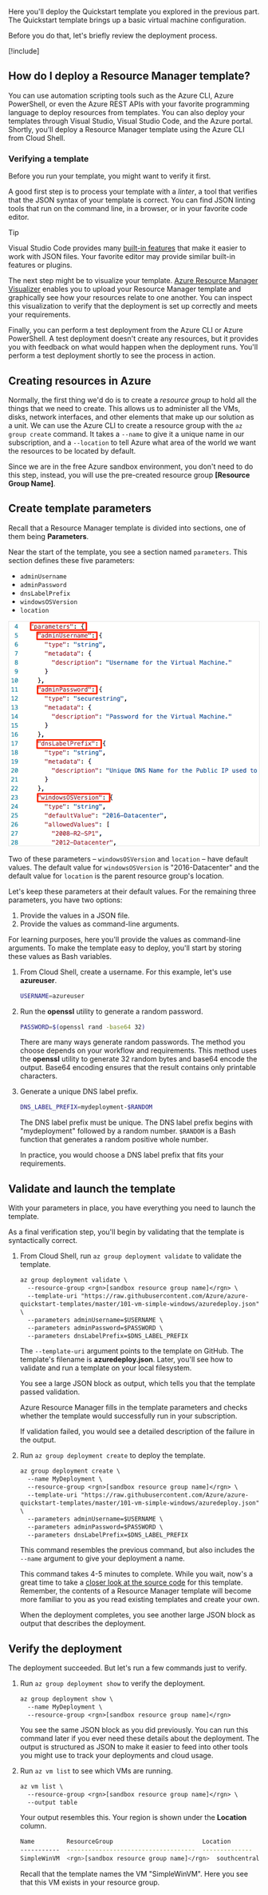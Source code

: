 Here you'll deploy the Quickstart template you explored in the previous part. The Quickstart template brings up a basic virtual machine configuration.

Before you do that, let's briefly review the deployment process.

[!include[](../../../../includes/azure-sandbox-activate.md)]

## How do I deploy a Resource Manager template?

You can use automation scripting tools such as the Azure CLI, Azure PowerShell, or even the Azure REST APIs with your favorite programming language to deploy resources from templates. You can also deploy your templates through Visual Studio, Visual Studio Code, and the Azure portal. Shortly, you'll deploy a Resource Manager template using the Azure CLI from Cloud Shell.

### Verifying a template

Before you run your template, you might want to verify it first.

A good first step is to process your template with a _linter_, a tool that verifies that the JSON syntax of your template is correct. You can find JSON linting tools that run on the command line, in a browser, or in your favorite code editor.

> [!TIP]
> Visual Studio Code provides many [built-in features](https://code.visualstudio.com/docs/languages/json?azure-portal=true) that make it easier to work with JSON files. Your favorite editor may provide similar built-in features or plugins.

The next step might be to visualize your template. [Azure Resource Manager Visualizer](http://armviz.io?azure-portal=true) enables you to upload your Resource Manager template and graphically see how your resources relate to one another. You can inspect this visualization to verify that the deployment is set up correctly and meets your requirements.

Finally, you can perform a test deployment from the Azure CLI or Azure PowerShell. A test deployment doesn't create any resources, but it provides you with feedback on what would happen when the deployment runs. You'll perform a test deployment shortly to see the process in action.

## Creating resources in Azure

Normally, the first thing we'd do is to create a _resource group_ to hold all the things that we need to create. This allows us to administer all the VMs, disks, network interfaces, and other elements that make up our solution as a unit. We can use the Azure CLI to create a resource group with the `az group create` command. It takes a `--name` to give it a unique name in our subscription, and a `--location` to tell Azure what area of the world we want the resources to be located by default.

Since we are in the free Azure sandbox environment, you don't need to do this step, instead, you will use the pre-created resource group **<rgn>[Resource Group Name]</rgn>**.

## Create template parameters

Recall that a Resource Manager template is divided into sections, one of them being **Parameters**.

Near the start of the template, you see a section named `parameters`. This section defines these five parameters:

* `adminUsername`
* `adminPassword`
* `dnsLabelPrefix`
* `windowsOSVersion`
* `location`

![The source code for the template's parameters section, highlighting each parameter name](../../media/4-armviz-params-windows.png)

Two of these parameters &ndash; `windowsOSVersion` and `location` &ndash; have default values. The default value for `windowsOSVersion` is "2016-Datacenter" and the default value for `location` is the parent resource group's location.

Let's keep these parameters at their default values. For the remaining three parameters, you have two options:

1. Provide the values in a JSON file.
1. Provide the values as command-line arguments.

For learning purposes, here you'll provide the values as command-line arguments. To make the template easy to deploy, you'll start by storing these values as Bash variables.

1. From Cloud Shell, create a username. For this example, let's use **azureuser**.

    ```bash
    USERNAME=azureuser
    ```

1. Run the **openssl** utility to generate a random password.

    ```bash
    PASSWORD=$(openssl rand -base64 32)
    ```

    There are many ways generate random passwords. The method you choose depends on your workflow and requirements. This method uses the **openssl** utility to generate 32 random bytes and base64 encode the output. Base64 encoding ensures that the result contains only printable characters.

1. Generate a unique DNS label prefix.

    ```bash
    DNS_LABEL_PREFIX=mydeployment-$RANDOM
    ```

    The DNS label prefix must be unique. The DNS label prefix begins with "mydeployment" followed by a random number. `$RANDOM` is a Bash function that generates a random positive whole number.

    In practice, you would choose a DNS label prefix that fits your requirements.

## Validate and launch the template

With your parameters in place, you have everything you need to launch the template.

As a final verification step, you'll begin by validating that the template is syntactically correct.

1. From Cloud Shell, run `az group deployment validate` to validate the template.

    ```azurecli
    az group deployment validate \
      --resource-group <rgn>[sandbox resource group name]</rgn> \
      --template-uri "https://raw.githubusercontent.com/Azure/azure-quickstart-templates/master/101-vm-simple-windows/azuredeploy.json" \
      --parameters adminUsername=$USERNAME \
      --parameters adminPassword=$PASSWORD \
      --parameters dnsLabelPrefix=$DNS_LABEL_PREFIX
    ```

    The `--template-uri` argument points to the template on GitHub. The template's filename is **azuredeploy.json**. Later, you'll see how to validate and run a template on your local filesystem.

    You see a large JSON block as output, which tells you that the template passed validation.

    Azure Resource Manager fills in the template parameters and checks whether the template would successfully run in your subscription.

    If validation failed, you would see a detailed description of the failure in the output.

1. Run `az group deployment create` to deploy the template.

    ```azurecli
    az group deployment create \
      --name MyDeployment \
      --resource-group <rgn>[sandbox resource group name]</rgn> \
      --template-uri "https://raw.githubusercontent.com/Azure/azure-quickstart-templates/master/101-vm-simple-windows/azuredeploy.json" \
      --parameters adminUsername=$USERNAME \
      --parameters adminPassword=$PASSWORD \
      --parameters dnsLabelPrefix=$DNS_LABEL_PREFIX
    ```

    This command resembles the previous command, but also includes the `--name` argument to give your deployment a name.

    This command takes 4-5 minutes to complete. While you wait, now's a great time to take a [closer look at the source code](https://github.com/Azure/azure-quickstart-templates/blob/master/101-vm-simple-windows/azuredeploy.json?azure-portal=true) for this template. Remember, the contents of a Resource Manager template will become more familiar to you as you read existing templates and create your own.

    When the deployment completes, you see another large JSON block as output that describes the deployment.

## Verify the deployment

The deployment succeeded. But let's run a few commands just to verify.

1. Run `az group deployment show` to verify the deployment.

    ```azurecli
    az group deployment show \
      --name MyDeployment \
      --resource-group <rgn>[sandbox resource group name]</rgn>
    ```

    You see the same JSON block as you did previously. You can run this command later if you ever need these details about the deployment. The output is structured as JSON to make it easier to feed into other tools you might use to track your deployments and cloud usage.

1. Run `az vm list` to see which VMs are running.

    ```azurecli
    az vm list \
      --resource-group <rgn>[sandbox resource group name]</rgn> \
      --output table
    ```

    Your output resembles this. Your region is shown under the **Location** column.

    ```bash
    Name         ResourceGroup                         Location        Zones
    -----------  ------------------------------------  --------------  -------
    SimpleWinVM  <rgn>[sandbox resource group name]</rgn>  southcentralus
    ```

    Recall that the template names the VM "SimpleWinVM". Here you see that this VM exists in your resource group.